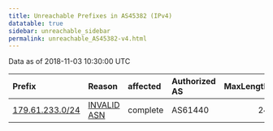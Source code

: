 ```yaml
---
title: Unreachable Prefixes in AS45382 (IPv4)
datatable: true
sidebar: unreachable_sidebar
permalink: unreachable_AS45382-v4.html
---
```


Data as of 2018-11-03 10:30:00 UTC


<div class="datatable-begin"></div>

| Prefix                                                   | Reason                                                                                                 | affected   | Authorized AS   |   MaxLength | Anchor                                         |   unreachable /24s |
|:---------------------------------------------------------|:-------------------------------------------------------------------------------------------------------|:-----------|:----------------|------------:|:-----------------------------------------------|-------------------:|
| [179.61.233.0/24](https://stat.ripe.net/179.61.233.0/24) | [INVALID ASN](https://rpki-validator.ripe.net/announcement-preview?asn=AS45382&prefix=179.61.233.0/24) | complete   | AS61440         |          24 | [LACNIC](unreachable_LACNIC_RPKI_Root-v4.html) |                  1 |

<div class="datatable-end"></div>